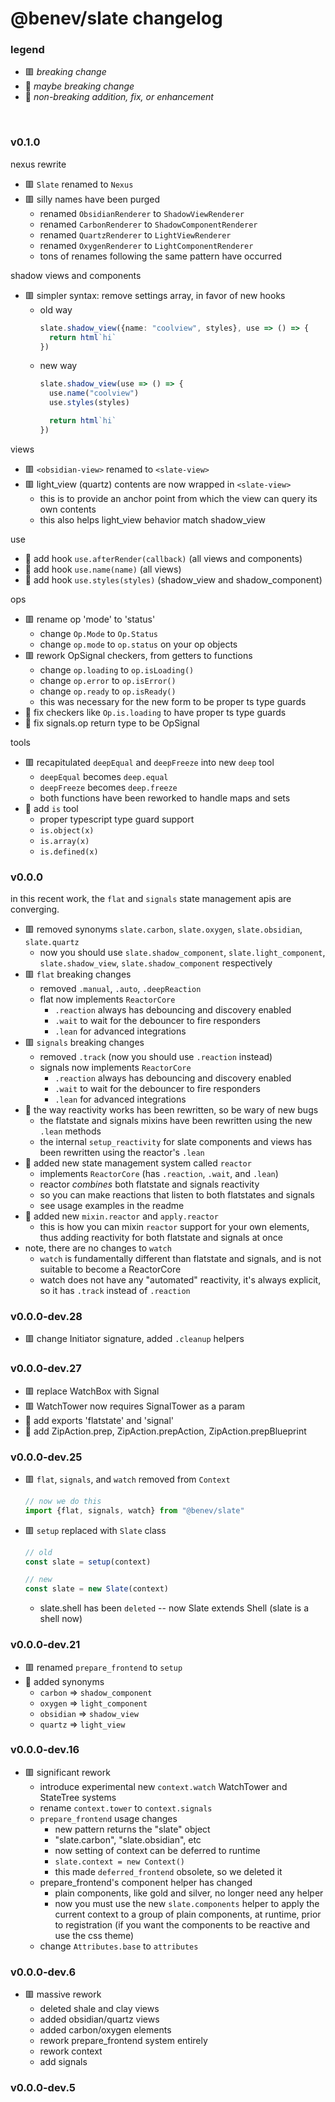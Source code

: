 
# @benev/slate changelog

### legend

- 🟥 *breaking change*
- 🔶 *maybe breaking change*
- 🍏 *non-breaking addition, fix, or enhancement*

<br/>

### v0.1.0

nexus rewrite
- 🟥 `Slate` renamed to `Nexus`
- 🟥 silly names have been purged
  - renamed `ObsidianRenderer` to `ShadowViewRenderer`
  - renamed `CarbonRenderer` to `ShadowComponentRenderer`
  - renamed `QuartzRenderer` to `LightViewRenderer`
  - renamed `OxygenRenderer` to `LightComponentRenderer`
  - tons of renames following the same pattern have occurred

shadow views and components
- 🟥 simpler syntax: remove settings array, in favor of new hooks
  - old way
    ```ts
    slate.shadow_view({name: "coolview", styles}, use => () => {
      return html`hi`
    })
    ```
  - new way
    ```ts
    slate.shadow_view(use => () => {
      use.name("coolview")
      use.styles(styles)

      return html`hi`
    })
    ```

views
- 🟥 `<obsidian-view>` renamed to `<slate-view>`
- 🟥 light_view (quartz) contents are now wrapped in `<slate-view>`
  - this is to provide an anchor point from which the view can query its own contents
  - this also helps light_view behavior match shadow_view

use
- 🍏 add hook `use.afterRender(callback)` (all views and components)
- 🍏 add hook `use.name(name)` (all views)
- 🍏 add hook `use.styles(styles)` (shadow_view and shadow_component)

ops
- 🟥 rename op 'mode' to 'status'
  - change `Op.Mode` to `Op.Status`
  - change `op.mode` to `op.status` on your op objects
- 🟥 rework OpSignal checkers, from getters to functions
  - change `op.loading` to `op.isLoading()`
  - change `op.error` to `op.isError()`
  - change `op.ready` to `op.isReady()`
  - this was necessary for the new form to be proper ts type guards
- 🍏 fix checkers like `Op.is.loading` to have proper ts type guards
- 🍏 fix signals.op return type to be OpSignal

tools
- 🟥 recapitulated `deepEqual` and `deepFreeze` into new `deep` tool
  - `deepEqual` becomes `deep.equal`
  - `deepFreeze` becomes `deep.freeze`
  - both functions have been reworked to handle maps and sets
- 🍏 add `is` tool
  - proper typescript type guard support
  - `is.object(x)`
  - `is.array(x)`
  - `is.defined(x)`

### v0.0.0

in this recent work, the `flat` and `signals` state management apis are converging.

- 🟥 removed synonyms `slate.carbon`, `slate.oxygen`, `slate.obsidian`, `slate.quartz`
  - now you should use `slate.shadow_component`, `slate.light_component`, `slate.shadow_view`, `slate.shadow_component` respectively
- 🟥 `flat` breaking changes
  - removed `.manual`, `.auto`, `.deepReaction`
  - flat now implements `ReactorCore`
    - `.reaction` always has debouncing and discovery enabled
    - `.wait` to wait for the debouncer to fire responders
    - `.lean` for advanced integrations
- 🟥 `signals` breaking changes
  - removed `.track` (now you should use `.reaction` instead)
  - signals now implements `ReactorCore`
    - `.reaction` always has debouncing and discovery enabled
    - `.wait` to wait for the debouncer to fire responders
    - `.lean` for advanced integrations
- 🔶 the way reactivity works has been rewritten, so be wary of new bugs
  - the flatstate and signals mixins have been rewritten using the new `.lean` methods
  - the internal `setup_reactivity` for slate components and views has been rewritten using the reactor's `.lean`
- 🍏 added new state management system called `reactor`
  - implements `ReactorCore` (has `.reaction`, `.wait`, and `.lean`)
  - reactor *combines* both flatstate and signals reactivity
  - so you can make reactions that listen to both flatstates and signals
  - see usage examples in the readme
- 🍏 added new `mixin.reactor` and `apply.reactor`
  - this is how you can mixin `reactor` support for your own elements, thus adding reactivity for both flatstate and signals at once
- note, there are no changes to `watch`
  - `watch` is fundamentally different than flatstate and signals, and is not suitable to become a ReactorCore
  - watch does not have any "automated" reactivity, it's always explicit, so it has `.track` instead of `.reaction`

### v0.0.0-dev.28

- 🟥 change Initiator signature, added `.cleanup` helpers

### v0.0.0-dev.27

- 🟥 replace WatchBox with Signal
- 🟥 WatchTower now requires SignalTower as a param
- 🍏 add exports 'flatstate' and 'signal'
- 🍏 add ZipAction.prep, ZipAction.prepAction, ZipAction.prepBlueprint

### v0.0.0-dev.25

- 🟥 `flat`, `signals`, and `watch` removed from `Context`
  ```ts
  // now we do this
  import {flat, signals, watch} from "@benev/slate"
  ```
- 🟥 `setup` replaced with `Slate` class
  ```ts
  // old
  const slate = setup(context)

  // new
  const slate = new Slate(context)
  ```
  - slate.shell has been `deleted` -- now Slate extends Shell (slate is a shell now)

### v0.0.0-dev.21

- 🟥 renamed `prepare_frontend` to `setup`
- 🍏 added synonyms
  - `carbon` => `shadow_component`
  - `oxygen` => `light_component`
  - `obsidian` => `shadow_view`
  - `quartz` => `light_view`

### v0.0.0-dev.16

- 🟥 significant rework
  - introduce experimental new `context.watch` WatchTower and StateTree systems
  - rename `context.tower` to `context.signals`
  - `prepare_frontend` usage changes
    - new pattern returns the "slate" object
    - "slate.carbon", "slate.obsidian", etc
    - now setting of context can be deferred to runtime
    - `slate.context = new Context()`
    - this made `deferred_frontend` obsolete, so we deleted it
  - prepare_frontend's component helper has changed
    - plain components, like gold and silver, no longer need any helper
    - now you must use the new `slate.components` helper to apply the current context to a group of plain components, at runtime, prior to registration (if you want the components to be reactive and use the css theme)
  - change `Attributes.base` to `attributes`

### v0.0.0-dev.6

- 🟥 massive rework
  - deleted shale and clay views
  - added obsidian/quartz views
  - added carbon/oxygen elements
  - rework prepare_frontend system entirely
  - rework context
  - add signals

### v0.0.0-dev.5

